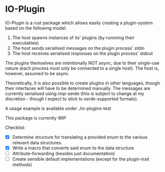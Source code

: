 # IO-Plugin

IO-Plugin is a rust package which allows easily creating a plugin-system based on the following model:

1. The host spawns instances of its' plugins (by runnning their executables)
2. The host sends serialised messages on the plugin process' stdin
3. The host receives serialised responses on the plugin process' stdout

The plugins themselves are intentionally NOT async, due to their single-use nature (each process must only be connected to a single host). The host is, however, assumed to be async.

Theoretically, it is also possible to create plugins in other languages, though their interfaces will have to be determined manually. 
The messages are currently serialised using rmp-serde (this is subject to change at my discretion - though I expect to stick to serde-supported formats).

A usage example is available under ./io-plugins-test 

This package is currently WIP

Checklist:
- [x] Determine structure for translating a provided enum to the various relevant data structures.
- [x] Write a macro that converts said enum to the data structure
- [ ] Attribute-forwarding (besides just documentation)
- [ ] Create sensible default implementations (except for the plugin-trait methods)
